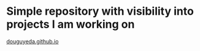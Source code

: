 # Simple repository with visibility into projects I am working on

[douguyeda.github.io](douguyeda.github.io)
